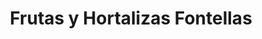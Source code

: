 ---
title: "Frutas y Hortalizas Fontellas"
url: /fontellas/frutas-y-hortalizas-fontellas/
shop: granja
---